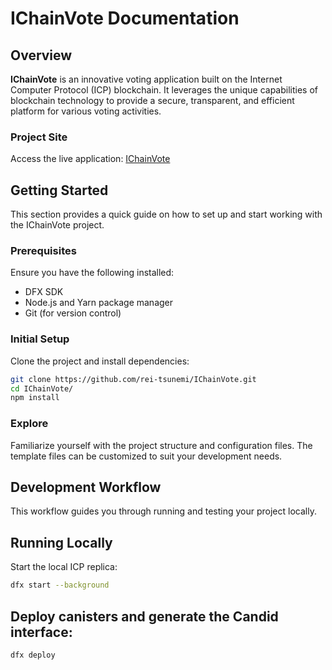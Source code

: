 # IChainVote Documentation

## Overview

**IChainVote** is an innovative voting application built on the Internet Computer Protocol (ICP) blockchain. It leverages the unique capabilities of blockchain technology to provide a secure, transparent, and efficient platform for various voting activities.

### Project Site

Access the live application: [IChainVote](https://2d2ju-bqaaa-aaaak-afemq-cai.icp0.io/)

## Getting Started

This section provides a quick guide on how to set up and start working with the IChainVote project.

### Prerequisites

Ensure you have the following installed:
- DFX SDK
- Node.js and Yarn package manager
- Git (for version control)

### Initial Setup

Clone the project and install dependencies:
```bash
git clone https://github.com/rei-tsunemi/IChainVote.git
cd IChainVote/
npm install
```

### Explore
Familiarize yourself with the project structure and configuration files. The template files can be customized to suit your development needs.

## Development Workflow
This workflow guides you through running and testing your project locally.

## Running Locally

Start the local ICP replica:
```bash
dfx start --background
```

## Deploy canisters and generate the Candid interface:

``` bash
dfx deploy
```

